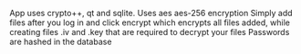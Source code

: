 App uses crypto++, qt and sqlite.
Uses aes aes-256 encryption
Simply add files after you log in and click encrypt which encrypts all files added, while creating files .iv and .key that are required to decrypt your files
Passwords are hashed in the database

